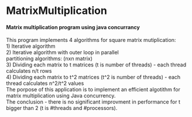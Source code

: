 # MatrixMultiplication
<h4>Matrix multiplication program using java concurrancy </h4>
<div>This program implements 4 algorithms for square matrix mutiplication:</div>
<div>1) Iterative algorithm</div>
<div>2) Iterative algorithm with outer loop in parallel</div>
<div>partitioning algorithms: (nxn matrix)</div>
<div>3) Dividing each matrix to t matrices (t is number of threads) - each thread calculates n/t rows </div>
<div>4) Dividing each matrix to t^2 matrices (t^2 is number of threads) - each thread calculates n^2/t^2 values</div>
<div>The porpose of this application is to implement an efficient algotithm for matrix multiplication using Java concurrency.</div>
<div>The conclusion - there is no significant improvment in performance for t bigger than 2 (t is #threads and #processors).</div>
